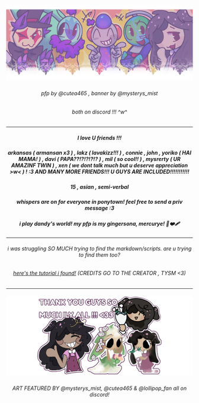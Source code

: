 ##### <p align="center">![image](https://github.com/infectious-bites/infectious-bites/blob/51fae22d303dd9d38a27142b9514fee3638e9797/Untitled5_20251020175824.png)</p>
  
###### <p align="center">pfp by @cutea465 , banner by @mysterys_mist</p>

###### <p align="center">both on discord !!! ^w^</p>

***

##### <p align="center">I love U friends !!!</p>

##### <p align="center">arkansas ( armansan x3 ) , lakz ( lavakizz!!! ) , connie , john , yoriko ( HAI MAMA! ) , davi ( PAPA??!?!?!?!? ) , mil ( so cool!! ) , mysrerty ( UR AMAZINF TWIN ) , xen ( we dont talk much but u deserve appreciation >w< ) ! :3 AND MANY MORE FRIENDS!!! U   GUYS ARE INCLUDED!!!!!!!!!!!</p>

##### <p align="center">15 , asian , semi-verbal</p>
##### <p align="center">whispers are on for everyone in ponytown! feel free to send a priv message :3</p>

##### <p align="center">i play dandy's world! my pfp is my gingersona, mercurye! 🍪❤️‍🩹</p>

***

###### <p align="center">i was struggling SO MUCH trying to find the markdown/scripts. are u trying to find them too?</p>

###### <p align="center">[here's the tutorial i found!](https://gist.github.com/nikhilnayyar002/7a35e653d3d590e317c829243e73b110#h5) (CREDITS GO TO THE CREATOR , TYSM <3)

***

##### <p align="center">![image](https://github.com/infectious-bites/infectious-bites/blob/b021294fcf2bd036d0e701b0c21f6be97dcc053f/2111.png)</p>

###### <p align="center">ART FEATURED BY @mysterys_mist, @cutea465 & @lollipop_fan *all on discord!*</p>
